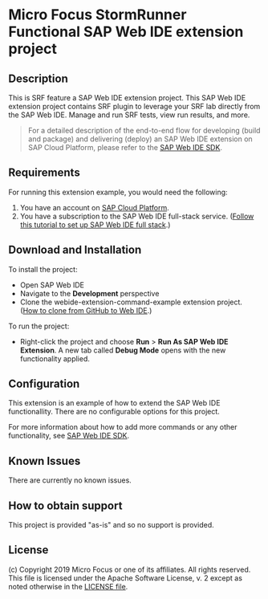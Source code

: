 # Micro Focus StormRunner Functional SAP Web IDE extension project

## Description

This is SRF feature a SAP Web IDE extension project.
This SAP Web IDE extension project contains SRF plugin to leverage your SRF lab directly from the SAP Web IDE. Manage and run SRF tests, view run results, and more.

> For a detailed description of the end-to-end flow for developing (build and package) and delivering (deploy) an SAP Web IDE extension on SAP Cloud Platform, please refer to the [SAP Web IDE SDK](https://sdk-sapwebide.dispatcher.hana.ondemand.com/index.html#/topic/4a5a02764ba445cc95fafbbed3235d6e).


## Requirements

For running this extension example, you would need the following:
1. You have an account on [SAP Cloud Platform](https://cloudplatform.sap.com/index.html).
2. You have a subscription to the SAP Web IDE full-stack service.  ([Follow this tutorial to set up SAP Web IDE full stack](https://www.sap.com/developer/tutorials/webide-onboarding-mc.html).)

## Download and Installation

To install the project:
- Open SAP Web IDE
- Navigate to the **Development** perspective 
- Clone the webide-extension-command-example extension project.  ([How to clone from GitHub to Web IDE](https://help.sap.com/viewer/825270ffffe74d9f988a0f0066ad59f0/CF/en-US/3c7e5f3accbd48d7ab5229bf503317c4.html?q=clone).)


To run the project:
- Right-click the project and choose **Run** > **Run As SAP Web IDE Extension**. A new tab called **Debug Mode** opens with the new functionality applied.

## Configuration

This extension is an example of how to extend the SAP Web IDE functionallity. There are no configurable options for this project.

For more information about how to add more commands or any other functionality, see [SAP Web IDE SDK](https://sdk-sapwebide.dispatcher.hana.ondemand.com/index.html#/topic/4a5a02764ba445cc95fafbbed3235d6e).

## Known Issues

There are currently no known issues.

## How to obtain support

This project is provided "as-is" and so no support is provided.

## License

(c) Copyright 2019 Micro Focus or one of its affiliates. All rights reserved.
This file is licensed under the Apache Software License, v. 2 except as noted otherwise in the [LICENSE file](./LICENSE).
